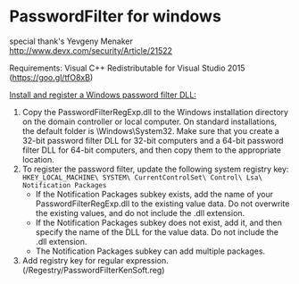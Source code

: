 # PasswordFilter for windows
special thank's Yevgeny Menaker http://www.devx.com/security/Article/21522

Requirements:
               Visual C++ Redistributable for Visual Studio 2015 (https://goo.gl/tfO8xB)

[Install and register a Windows password filter DLL:](https://msdn.microsoft.com/en-us/library/windows/desktop/ms721766%28v=vs.85%29.aspx)

  1. Copy the PasswordFilterRegExp.dll to the Windows installation directory on the domain controller or local computer. On           standard   installations, the default folder is \Windows\System32. Make sure that you create a 32-bit password filter DLL        for 32-bit computers and a 64-bit password filter DLL for 64-bit computers, and then copy them to the appropriate location.
  2. To register the password filter, update the following system registry key:
    ```   
      HKEY_LOCAL_MACHINE\
        SYSTEM\
          CurrentControlSet\
            Control\
              Lsa\ 
                Notification Packages
    ```
      * If the Notification Packages subkey exists, add the name of your PasswordFilterRegExp.dll to the existing value data. Do not overwrite the existing values, and do not include the .dll extension.
      * If the Notification Packages subkey does not exist, add it, and then specify the name of the DLL for the value data. Do not include the .dll extension.
      * The Notification Packages subkey can add multiple packages.
  3. Add registry key for regular expression. (/Regestry/PasswordFilterKenSoft.reg)
  
  
